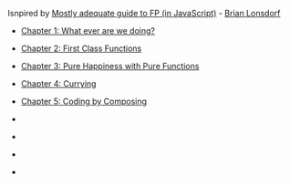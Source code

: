 Isnpired by [Mostly adequate guide to FP (in JavaScript)](https://github.com/DrBoolean/mostly-adequate-guide) - [Brian Lonsdorf](https://github.com/DrBoolean)

- [Chapter 1: What ever are we doing?](https://github.com/DrBoolean/mostly-adequate-guide/blob/master/ch1.md)

- [Chapter 2: First Class Functions](https://github.com/DrBoolean/mostly-adequate-guide/blob/master/ch2.md)

- [Chapter 3: Pure Happiness with Pure Functions](https://github.com/bling5630/mostly-adequate-guide/blob/master/ch3.md)

- [Chapter 4: Currying](https://github.com/bling5630/mostly-adequate-guide/blob/master/ch4.md)

- [Chapter 5: Coding by Composing](https://github.com/bling5630/mostly-adequate-guide/blob/master/ch5.md)

- []()

- []()

- []()

- []()